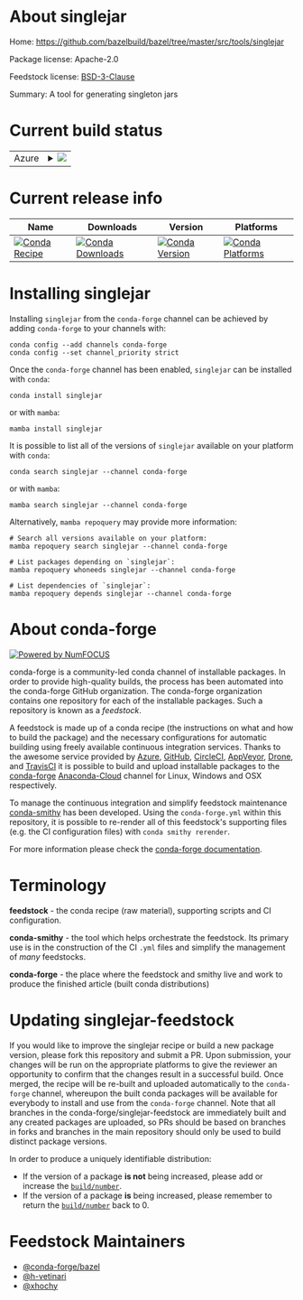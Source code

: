 About singlejar
===============

Home: https://github.com/bazelbuild/bazel/tree/master/src/tools/singlejar

Package license: Apache-2.0

Feedstock license: [BSD-3-Clause](https://github.com/conda-forge/singlejar-feedstock/blob/main/LICENSE.txt)

Summary: A tool for generating singleton jars

Current build status
====================


<table>
    
  <tr>
    <td>Azure</td>
    <td>
      <details>
        <summary>
          <a href="https://dev.azure.com/conda-forge/feedstock-builds/_build/latest?definitionId=15418&branchName=main">
            <img src="https://dev.azure.com/conda-forge/feedstock-builds/_apis/build/status/singlejar-feedstock?branchName=main">
          </a>
        </summary>
        <table>
          <thead><tr><th>Variant</th><th>Status</th></tr></thead>
          <tbody><tr>
              <td>linux_64_libprotobuf3.20</td>
              <td>
                <a href="https://dev.azure.com/conda-forge/feedstock-builds/_build/latest?definitionId=15418&branchName=main">
                  <img src="https://dev.azure.com/conda-forge/feedstock-builds/_apis/build/status/singlejar-feedstock?branchName=main&jobName=linux&configuration=linux_64_libprotobuf3.20" alt="variant">
                </a>
              </td>
            </tr><tr>
              <td>linux_64_libprotobuf3.21</td>
              <td>
                <a href="https://dev.azure.com/conda-forge/feedstock-builds/_build/latest?definitionId=15418&branchName=main">
                  <img src="https://dev.azure.com/conda-forge/feedstock-builds/_apis/build/status/singlejar-feedstock?branchName=main&jobName=linux&configuration=linux_64_libprotobuf3.21" alt="variant">
                </a>
              </td>
            </tr><tr>
              <td>linux_aarch64_libprotobuf3.20</td>
              <td>
                <a href="https://dev.azure.com/conda-forge/feedstock-builds/_build/latest?definitionId=15418&branchName=main">
                  <img src="https://dev.azure.com/conda-forge/feedstock-builds/_apis/build/status/singlejar-feedstock?branchName=main&jobName=linux&configuration=linux_aarch64_libprotobuf3.20" alt="variant">
                </a>
              </td>
            </tr><tr>
              <td>linux_aarch64_libprotobuf3.21</td>
              <td>
                <a href="https://dev.azure.com/conda-forge/feedstock-builds/_build/latest?definitionId=15418&branchName=main">
                  <img src="https://dev.azure.com/conda-forge/feedstock-builds/_apis/build/status/singlejar-feedstock?branchName=main&jobName=linux&configuration=linux_aarch64_libprotobuf3.21" alt="variant">
                </a>
              </td>
            </tr><tr>
              <td>linux_ppc64le_libprotobuf3.20</td>
              <td>
                <a href="https://dev.azure.com/conda-forge/feedstock-builds/_build/latest?definitionId=15418&branchName=main">
                  <img src="https://dev.azure.com/conda-forge/feedstock-builds/_apis/build/status/singlejar-feedstock?branchName=main&jobName=linux&configuration=linux_ppc64le_libprotobuf3.20" alt="variant">
                </a>
              </td>
            </tr><tr>
              <td>linux_ppc64le_libprotobuf3.21</td>
              <td>
                <a href="https://dev.azure.com/conda-forge/feedstock-builds/_build/latest?definitionId=15418&branchName=main">
                  <img src="https://dev.azure.com/conda-forge/feedstock-builds/_apis/build/status/singlejar-feedstock?branchName=main&jobName=linux&configuration=linux_ppc64le_libprotobuf3.21" alt="variant">
                </a>
              </td>
            </tr><tr>
              <td>osx_64_libprotobuf3.20</td>
              <td>
                <a href="https://dev.azure.com/conda-forge/feedstock-builds/_build/latest?definitionId=15418&branchName=main">
                  <img src="https://dev.azure.com/conda-forge/feedstock-builds/_apis/build/status/singlejar-feedstock?branchName=main&jobName=osx&configuration=osx_64_libprotobuf3.20" alt="variant">
                </a>
              </td>
            </tr><tr>
              <td>osx_64_libprotobuf3.21</td>
              <td>
                <a href="https://dev.azure.com/conda-forge/feedstock-builds/_build/latest?definitionId=15418&branchName=main">
                  <img src="https://dev.azure.com/conda-forge/feedstock-builds/_apis/build/status/singlejar-feedstock?branchName=main&jobName=osx&configuration=osx_64_libprotobuf3.21" alt="variant">
                </a>
              </td>
            </tr><tr>
              <td>osx_arm64_libprotobuf3.20</td>
              <td>
                <a href="https://dev.azure.com/conda-forge/feedstock-builds/_build/latest?definitionId=15418&branchName=main">
                  <img src="https://dev.azure.com/conda-forge/feedstock-builds/_apis/build/status/singlejar-feedstock?branchName=main&jobName=osx&configuration=osx_arm64_libprotobuf3.20" alt="variant">
                </a>
              </td>
            </tr><tr>
              <td>osx_arm64_libprotobuf3.21</td>
              <td>
                <a href="https://dev.azure.com/conda-forge/feedstock-builds/_build/latest?definitionId=15418&branchName=main">
                  <img src="https://dev.azure.com/conda-forge/feedstock-builds/_apis/build/status/singlejar-feedstock?branchName=main&jobName=osx&configuration=osx_arm64_libprotobuf3.21" alt="variant">
                </a>
              </td>
            </tr>
          </tbody>
        </table>
      </details>
    </td>
  </tr>
</table>

Current release info
====================

| Name | Downloads | Version | Platforms |
| --- | --- | --- | --- |
| [![Conda Recipe](https://img.shields.io/badge/recipe-singlejar-green.svg)](https://anaconda.org/conda-forge/singlejar) | [![Conda Downloads](https://img.shields.io/conda/dn/conda-forge/singlejar.svg)](https://anaconda.org/conda-forge/singlejar) | [![Conda Version](https://img.shields.io/conda/vn/conda-forge/singlejar.svg)](https://anaconda.org/conda-forge/singlejar) | [![Conda Platforms](https://img.shields.io/conda/pn/conda-forge/singlejar.svg)](https://anaconda.org/conda-forge/singlejar) |

Installing singlejar
====================

Installing `singlejar` from the `conda-forge` channel can be achieved by adding `conda-forge` to your channels with:

```
conda config --add channels conda-forge
conda config --set channel_priority strict
```

Once the `conda-forge` channel has been enabled, `singlejar` can be installed with `conda`:

```
conda install singlejar
```

or with `mamba`:

```
mamba install singlejar
```

It is possible to list all of the versions of `singlejar` available on your platform with `conda`:

```
conda search singlejar --channel conda-forge
```

or with `mamba`:

```
mamba search singlejar --channel conda-forge
```

Alternatively, `mamba repoquery` may provide more information:

```
# Search all versions available on your platform:
mamba repoquery search singlejar --channel conda-forge

# List packages depending on `singlejar`:
mamba repoquery whoneeds singlejar --channel conda-forge

# List dependencies of `singlejar`:
mamba repoquery depends singlejar --channel conda-forge
```


About conda-forge
=================

[![Powered by
NumFOCUS](https://img.shields.io/badge/powered%20by-NumFOCUS-orange.svg?style=flat&colorA=E1523D&colorB=007D8A)](https://numfocus.org)

conda-forge is a community-led conda channel of installable packages.
In order to provide high-quality builds, the process has been automated into the
conda-forge GitHub organization. The conda-forge organization contains one repository
for each of the installable packages. Such a repository is known as a *feedstock*.

A feedstock is made up of a conda recipe (the instructions on what and how to build
the package) and the necessary configurations for automatic building using freely
available continuous integration services. Thanks to the awesome service provided by
[Azure](https://azure.microsoft.com/en-us/services/devops/), [GitHub](https://github.com/),
[CircleCI](https://circleci.com/), [AppVeyor](https://www.appveyor.com/),
[Drone](https://cloud.drone.io/welcome), and [TravisCI](https://travis-ci.com/)
it is possible to build and upload installable packages to the
[conda-forge](https://anaconda.org/conda-forge) [Anaconda-Cloud](https://anaconda.org/)
channel for Linux, Windows and OSX respectively.

To manage the continuous integration and simplify feedstock maintenance
[conda-smithy](https://github.com/conda-forge/conda-smithy) has been developed.
Using the ``conda-forge.yml`` within this repository, it is possible to re-render all of
this feedstock's supporting files (e.g. the CI configuration files) with ``conda smithy rerender``.

For more information please check the [conda-forge documentation](https://conda-forge.org/docs/).

Terminology
===========

**feedstock** - the conda recipe (raw material), supporting scripts and CI configuration.

**conda-smithy** - the tool which helps orchestrate the feedstock.
                   Its primary use is in the construction of the CI ``.yml`` files
                   and simplify the management of *many* feedstocks.

**conda-forge** - the place where the feedstock and smithy live and work to
                  produce the finished article (built conda distributions)


Updating singlejar-feedstock
============================

If you would like to improve the singlejar recipe or build a new
package version, please fork this repository and submit a PR. Upon submission,
your changes will be run on the appropriate platforms to give the reviewer an
opportunity to confirm that the changes result in a successful build. Once
merged, the recipe will be re-built and uploaded automatically to the
`conda-forge` channel, whereupon the built conda packages will be available for
everybody to install and use from the `conda-forge` channel.
Note that all branches in the conda-forge/singlejar-feedstock are
immediately built and any created packages are uploaded, so PRs should be based
on branches in forks and branches in the main repository should only be used to
build distinct package versions.

In order to produce a uniquely identifiable distribution:
 * If the version of a package **is not** being increased, please add or increase
   the [``build/number``](https://docs.conda.io/projects/conda-build/en/latest/resources/define-metadata.html#build-number-and-string).
 * If the version of a package **is** being increased, please remember to return
   the [``build/number``](https://docs.conda.io/projects/conda-build/en/latest/resources/define-metadata.html#build-number-and-string)
   back to 0.

Feedstock Maintainers
=====================

* [@conda-forge/bazel](https://github.com/conda-forge/bazel/)
* [@h-vetinari](https://github.com/h-vetinari/)
* [@xhochy](https://github.com/xhochy/)

